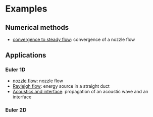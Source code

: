 # Examples

## Numerical methods

- [convergence to steady flow](euler-convergence): convergence of a nozzle flow

## Applications

### Euler 1D

- [nozzle flow](euler-nozzle): nozzle flow
- [Rayleigh flow](euler-rayleigh-flow): energy source in a straight duct
- [Acoustics and interface](acoutics-impedance): propagation of an acoustic wave and an interface

### Euler 2D
